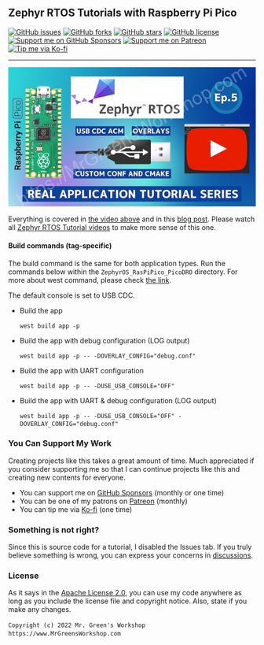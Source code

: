## Zephyr RTOS Tutorials with Raspberry Pi Pico

[<img src="https://img.shields.io/github/issues/MrGreensWorkshop/ZephyrOS_RasPiPico_PicoDRO" alt="GitHub issues" data-no-image-viewer>](https://github.com/MrGreensWorkshop/ZephyrOS_RasPiPico_PicoDRO/issues)
[<img src="https://img.shields.io/github/forks/MrGreensWorkshop/ZephyrOS_RasPiPico_PicoDRO?style=flat" alt="GitHub forks" data-no-image-viewer>](https://github.com/MrGreensWorkshop/ZephyrOS_RasPiPico_PicoDRO/blob/main/README.md#readme)
[<img src="https://img.shields.io/github/stars/MrGreensWorkshop/ZephyrOS_RasPiPico_PicoDRO?style=flat" alt="GitHub stars" data-no-image-viewer>](https://github.com/MrGreensWorkshop/ZephyrOS_RasPiPico_PicoDRO/blob/main/README.md#readme)
[<img src="https://img.shields.io/github/license/MrGreensWorkshop/ZephyrOS_RasPiPico_PicoDRO" alt="GitHub license" data-no-image-viewer>](https://github.com/MrGreensWorkshop/ZephyrOS_RasPiPico_PicoDRO/blob/main/LICENSE.txt)
[<img src="https://shields.io/badge/Github%20Sponsors-Support%20me-blue?logo=GitHub+Sponsors" alt="Support me on GitHub Sponsors" data-no-image-viewer>](https://github.com/sponsors/MrGreensWorkshop "Support me on GitHub Sponsors")
[<img src="https://shields.io/badge/Patreon-Support%20me-blue?logo=Patreon" alt="Support me on Patreon" data-no-image-viewer>](https://patreon.com/MrGreensWorkshop "Support me on Patreon")
[<img src="https://shields.io/badge/Ko--fi-Tip%20me-blue?logo=kofi" alt="Tip me via Ko-fi" data-no-image-viewer>](https://ko-fi.com/MrGreensWorkshop "Tip me via Ko-fi")

---

<div align="center">
  <a href="https://youtu.be/t3nBOYfJrb8"><img src="docs/video_pic.jpg" max-height="250" alt="Zephyr RTOS Tutorials with Raspberry Pi Pico"></a>
</div>

Everything is covered in [the video above](https://youtu.be/t3nBOYfJrb8) and in this [blog post](https://www.mrgreensworkshop.com/posts/2023-03-24-raspberry-pi-pico-zephyr-rtos-picodro). Please watch all [Zephyr RTOS Tutorial videos](https://www.youtube.com/playlist?list=PLAymxPbYHgl-FZSggEx_lRJoPU2h4tT36) to make more sense of this one.

#### Build commands (tag-specific)

  The build command is the same for both application types. Run the commands below within the `ZephyrOS_RasPiPico_PicoDRO` directory. For more about west command, please check [the link](https://docs.zephyrproject.org/latest/develop/west/build-flash-debug.html).

  The default console is set to USB CDC.

  - Build the app

    ```shell
    west build app -p
    ```

  - Build the app with debug configuration (LOG output)

    ```shell
    west build app -p -- -DOVERLAY_CONFIG="debug.conf"
    ```

  - Build the app with UART configuration

    ```shell
    west build app -p -- -DUSE_USB_CONSOLE="OFF"
    ```

  - Build the app with UART & debug configuration (LOG output)

    ```shell
    west build app -p -- -DUSE_USB_CONSOLE="OFF" -DOVERLAY_CONFIG="debug.conf"
    ```

### You Can Support My Work

Creating projects like this takes a great amount of time. Much appreciated if you consider supporting me so that I can continue projects like this and creating new contents for everyone.

- You can support me on [GitHub Sponsors](https://github.com/sponsors/MrGreensWorkshop "Support me on GitHub Sponsors") (monthly or one time)
- You can be one of my patrons on [Patreon](https://patreon.com/MrGreensWorkshop "Be my Patron") (monthly)
- You can tip me via [Ko-fi](https://ko-fi.com/MrGreensWorkshop "Tip Me via Ko-fi") (one time)

### Something is not right?

Since this is source code for a tutorial, I disabled the Issues tab. If you truly believe something is wrong, you can express your concerns in [discussions](https://github.com/MrGreensWorkshop/ZephyrOS_RasPiPico_PicoDRO/discussions).

### License

As it says in the [Apache License 2.0](https://github.com/MrGreensWorkshop/ZephyrOS_RasPiPico_PicoDRO/blob/main/LICENSE.txt), you can use my code anywhere as long as you include the license file and copyright notice. Also, state if you make any changes.

`Copyright (c) 2022 Mr. Green's Workshop https://www.MrGreensWorkshop.com`
